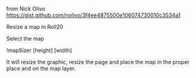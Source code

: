 from Nick Olivo
https://gist.github.com/nolivo/3f4ee4875500e106074730010c3534a1

Resize a map in Roll20

Select the map

!mapSizer [height] [width]

It will resize the graphic, resize the page and place the map in the proper place and on the map layer.
